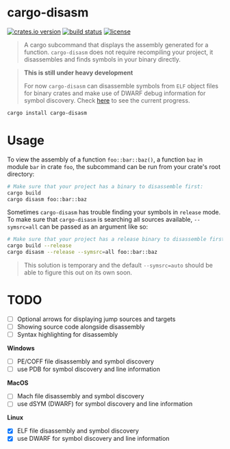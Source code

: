 cargo-disasm
============
[![crates.io version][crate-shield]][crate] [![build status][build-shield]][build-status] [![license][license-shield]][license]

> A cargo subcommand that displays the assembly generated for a function.
> `cargo-disasm` does not require recompiling your project, it disassembles
> and finds symbols in your binary directly.


> **This is still under heavy development**
>
> For now `cargo-disasm` can disassemble symbols from `ELF` object files
> for binary crates and make use of DWARF debug information for symbol discovery.
> Check [here](#todo) to see the current progress.

```sh
cargo install cargo-disasm
```

# Usage

To view the assembly of a function `foo::bar::baz()`, a function `baz` in module
`bar` in crate `foo`, the subcommand can be run from your crate's root directory:
```sh
# Make sure that your project has a binary to disassemble first:
cargo build
cargo disasm foo::bar::baz
```

Sometimes `cargo-disasm` has trouble finding your symbols in `release` mode. To make
sure that `cargo-disasm` is searching all sources available, `--symsrc=all` can be
passed as an argument like so:
```sh
# Make sure that your project has a release binary to disassemble first:
cargo build --release
cargo disasm --release --symsrc=all foo::bar::baz
```
> This solution is temporary and the default `--symsrc=auto` should
> be able to figure this out on its own soon.

# TODO
- [ ] Optional arrows for displaying jump sources and targets
- [ ] Showing source code alongside disassembly
- [ ] Syntax highlighting for disassembly

**Windows**  
- [ ] PE/COFF file disassembly and symbol discovery
- [ ] use PDB for symbol discovery and line information

**MacOS**  
- [ ] Mach file disassembly and symbol discovery
- [ ] use dSYM (DWARF) for symbol discovery and line information

**Linux**  
- [x] ELF file disassembly and symbol discovery
- [x] use DWARF for symbol discovery and line information

[crate]: https://crates.io/crates/cargo-disasm
[crate-shield]: https://img.shields.io/crates/v/cargo-disasm?style=flat-square
[build-shield]: https://img.shields.io/github/workflow/status/ExPixel/cargo-disasm/Test?style=flat-square
[build-status]: https://github.com/ExPixel/cargo-disasm/actions?query=workflow%3ATest
[license-shield]: https://img.shields.io/github/license/expixel/cargo-disasm?style=flat-square
[license]: https://github.com/ExPixel/cargo-disasm/blob/main/LICENSE.txt
